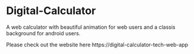 # Digital-Calculator

A web calculator with beautiful animation for web users and a classis background for android users. 

Please check out the website here https://digital-calculator-tech-web-app
